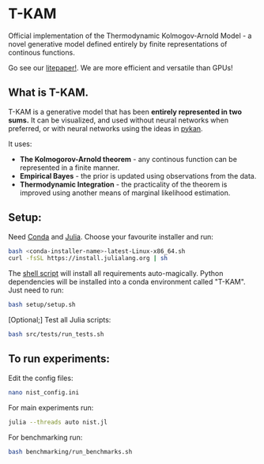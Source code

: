 # T-KAM
Official implementation of the Thermodynamic Kolmogov-Arnold Model - a novel generative model defined entirely by finite representations of continous functions.

Go see our [litepaper!](https://exalaboratories.com/litepaper). We are more efficient and versatile than GPUs!

## What is T-KAM.

T-KAM is a generative model that has been **entirely represented in two sums.** It can be visualized, and used without neural networks when preferred, or with neural networks using the ideas in [pykan](https://github.com/KindXiaoming/pykan). 

It uses:

- **The Kolmogorov-Arnold theorem** - any continous function can be represented in a finite manner.
- **Empirical Bayes** - the prior is updated using observations from the data.
- **Thermodynamic Integration** - the practicality of the theorem is improved using another means of marginal likelihood estimation.

## Setup:

Need [Conda](https://docs.conda.io/projects/conda/en/latest/user-guide/install/index.html) and [Julia](https://github.com/JuliaLang/juliaup). Choose your favourite installer and run: 

```bash
bash <conda-installer-name>-latest-Linux-x86_64.sh
curl -fsSL https://install.julialang.org | sh
```

The [shell script](setup/setup.sh) will install all requirements auto-magically. Python dependencies will be installed into a conda environment called "T-KAM". Just need to run:

```bash
bash setup/setup.sh
```

[Optional;] Test all Julia scripts:

```bash
bash src/tests/run_tests.sh
```

## To run experiments:

Edit the config files:

```bash
nano nist_config.ini
```

For main experiments run:

```bash
julia --threads auto nist.jl
```

For benchmarking run:

```bash
bash benchmarking/run_benchmarks.sh
```



